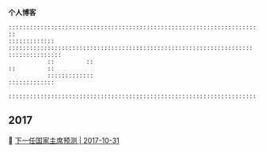 **个人博客**

```
:::::::::::::::::::::::::::::::::::::::::::::::::::::::::::::::::::::::::::::::::::::::::::::::::::::::::::::::::::
::
:::::::::::::         :::::::::::::::::::::::::::::::::::::::::::::::::::::::::::::::::::::         :::::::::::::::
           ::         ::                                                                 ::         ::         
           :::::::::::::                                                                 :::::::::::::

:::::::::::::::::::::::::::::::::::::::::::::::::::::::::::::::::::::::::::::::::::::::::::::::::::::::::::::::::::
```

## 2017
:turtle: [下一任国家主席预测 | 2017-10-31](https://github.com/veedrin/blog/issues/1)
